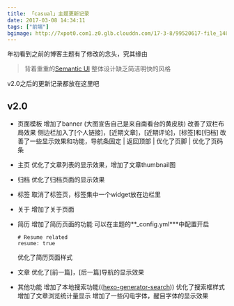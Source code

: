 ```yaml
---
title: 「casual」主题更新记录
date: 2017-03-08 14:34:11
tags: ["前端"]
bgimage: http://7xpot0.com1.z0.glb.clouddn.com/17-3-8/99520617-file_1488955072521_84f3.png
---
```


年初看到之前的博客主题有了修改的念头，究其缘由
> 背着重重的[Semantic UI](http://semantic-ui.com/)
> 整体设计缺乏简洁明快的风格

<!--more--> 

v2.0之后的更新记录都放在这里吧

## v2.0

- 页面模板
  增加了banner (大图宣告自己是来自南看台的黄皮肤)
  改善了双栏布局效果
  侧边栏加入了[个人链接]，[近期文章]，[近期评论]，[标签]和[归档]
  改善了一些显示效果和功能，导航条固定 | 返回顶部 | 优化了页脚 | 优化了页码条

- 主页
  优化了文章列表的显示效果，增加了文章thumbnail图

- 归档
  优化了归档页面的显示效果

- 标签
  取消了标签页，标签集中一个widget放在边栏里

- 关于
  增加了关于页面

- 简历
  增加了简历页面的功能
  可以在主题的**_config.yml***中配置开启
  ```
  # Resume related
  resume: true
  ```
  优化了简历页面样式

- 文章
  优化了[前一篇]，[后一篇]导航的显示效果

- 其他功能
  增加了本地搜索功能(([hexo-generator-search](https://github.com/PaicHyperionDev/hexo-generator-search)))
  优化了搜索框样式
  增加了文章浏览统计量显示
  增加了一些闪电字体，醒目字体的显示效果